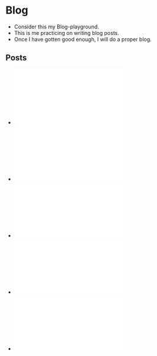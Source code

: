 # Blog

- Consider this my Blog-playground.
- This is me practicing on writing blog posts.
- Once I have gotten good enough, I will do a proper blog.

## Posts

- ![2021-05-22-star-wars-and-two-ways-of-showing-love.md](2021-05-22-star-wars-and-two-ways-of-showing-love.md)
- ![2021-04-05-why-disappearing-messages-is-a-good-thing.md](2021-04-05-why-disappearing-messages-is-a-good-thing.md)
- ![2021-03-21-kjempesuksessen-elektriske-sparkesykler.md](2021-03-21-kjempesuksessen-elektriske-sparkesykler.md)
- ![2021-03-01-the-great-internet-reset.md](2021-03-01-the-great-internet-reset.md)
- ![2020-10-04-privacy-paranoid-or-informed.md](2020-10-04-privacy-paranoid-or-informed.md)

